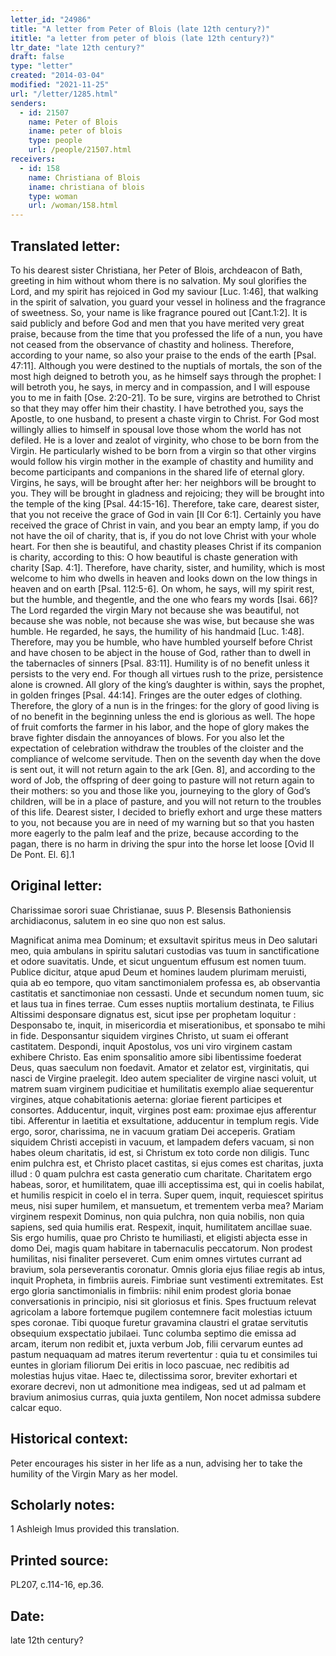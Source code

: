 ```yaml
---
letter_id: "24986"
title: "A letter from Peter of Blois (late 12th century?)"
ititle: "a letter from peter of blois (late 12th century?)"
ltr_date: "late 12th century?"
draft: false
type: "letter"
created: "2014-03-04"
modified: "2021-11-25"
url: "/letter/1285.html"
senders:
  - id: 21507
    name: Peter of Blois
    iname: peter of blois
    type: people
    url: /people/21507.html
receivers:
  - id: 158
    name: Christiana of Blois
    iname: christiana of blois
    type: woman
    url: /woman/158.html
---
```

<h2> Translated letter:</h2>To his dearest sister Christiana, her Peter of Blois, archdeacon of Bath, greeting in him without whom there is no salvation.  My soul glorifies the Lord, and my spirit has rejoiced in God my saviour [Luc. 1:46], that walking in the spirit of salvation, you guard your vessel in holiness and the fragrance of sweetness.  So, your name is like fragrance poured out [Cant.1:2].  It is said publicly and before God and men that you have merited very great praise, because from the time that you professed the life of a nun, you have not ceased from the observance of chastity and holiness.  Therefore, according to your name, so also your praise to the ends of the earth [Psal. 47:11].  Although you were destined to the nuptials of mortals, the son of the most high deigned to betroth you, as he himself says through the prophet: I will betroth you, he says, in mercy and in compassion, and I will espouse you to me in faith [Ose. 2:20-21].  To be sure, virgins are betrothed to Christ so that they may offer him their chastity.  I have betrothed you, says the Apostle, to one husband, to present a chaste virgin to Christ.  For God most willingly allies to himself in spousal love those whom the world has not defiled.  He is a lover and zealot of virginity, who chose to be born from the Virgin.  He particularly wished to be born from a virgin so that other virgins would follow his virgin mother in the example of chastity and humility and become participants and companions in the shared life of eternal glory.  Virgins, he says, will be brought after her: her neighbors will be brought to you.  They will be brought in gladness and rejoicing; they will be brought into the temple of the king [Psal. 44:15-16].  Therefore, take care, dearest sister, that you not receive the grace of God in vain [II Cor 6:1].  Certainly you have received the grace of Christ in vain, and you bear an empty lamp, if you do not have the oil of charity, that is, if you do not love Christ with your whole heart.  For then she is beautiful, and chastity pleases Christ if its companion is charity, according to this: O how beautiful is chaste generation with charity [Sap. 4:1].  Therefore, have charity, sister, and humility, which is most welcome to him who dwells in heaven and looks down on the low things in heaven and on earth [Psal. 112:5-6].  On whom, he says, will my spirit rest, but the humble, and thegentle, and the one who fears my words [Isai. 66]?  The Lord regarded the virgin Mary not because she was beautiful, not because she was noble, not because she was wise, but because she was humble.  He regarded, he says, the humility of his handmaid [Luc. 1:48].  Therefore, may you be humble, who have humbled yourself before Christ and have chosen to be abject in the house of God, rather than to dwell in the tabernacles of sinners [Psal. 83:11].  Humility is of no benefit unless it persists to the very end.  For though all virtues rush to the prize, persistence alone is crowned.  All glory of the king’s daughter is within, says the prophet, in golden fringes [Psal. 44:14].  Fringes are the outer edges of clothing.  Therefore, the glory of a nun is in the fringes: for the glory of good living is of no benefit in the beginning unless the end is glorious as well.  The hope of fruit comforts the farmer in his labor, and the hope of glory makes the brave fighter disdain the annoyances of blows.  For you also let the expectation of celebration withdraw the troubles of the cloister and the compliance of welcome servitude.  Then on the seventh day when the dove is sent out, it will not return again to the ark [Gen. 8], and according to the word of Job, the offspring of deer going to pasture will not return again to their mothers: so you and those like you, journeying to the glory of God’s children, will be in a place of pasture, and you will not return to the troubles of this life.  Dearest sister, I decided to briefly exhort and urge these matters to you, not because you are in need of my warning but so that you hasten more eagerly to the palm leaf and the prize, because according to the pagan, there is no harm in driving the spur into the horse let loose [Ovid II De Pont. El. 6].1
<h2 class="mt-4"> Original letter:</h2>Charissimae sorori suae Christianae, suus P. Blesensis Bathoniensis archidiaconus, salutem in eo sine quo non est salus.

Magnificat anima mea Dominum; et exsultavit spiritus meus in Deo salutari meo, quia ambulans in spiritu salutari custodias vas tuum in sanctificatione et odore suavitatis.  Unde, et sicut unguentum effusum est nomen tuum.  Publice dicitur, atque apud Deum et homines laudem plurimam meruisti, quia ab eo tempore, quo vitam sanctimonialem professa es, ab observantia castitatis et sanctimoniae non cessasti. Unde et secundum nomen tuum, sic et laus tua in fines terrae. Cum esses nuptiis mortalium destinata, te Filius Altissimi desponsare dignatus est, sicut ipse per prophetam loquitur : Desponsabo te, inquit, in misericordia et miserationibus, et sponsabo te mihi in fide. Desponsantur siquidem virgines Christo, ut suam ei offerant castitatem. Despondi, inquit Apostolus, vos uni viro virginem castam exhibere Christo. Eas enim sponsalitio amore sibi libentissime foederat Deus, quas saeculum non foedavit. Amator et zelator est, virginitatis, qui nasci de Virgine praelegit. ldeo autem specialiter de virgine nasci voluit, ut matrem suam virginem pudicitiae et humilitatis exemplo aliae sequerentur virgines, atque cohabitationis aeterna: gloriae fierent participes et consortes. Adducentur, inquit, virgines post eam: proximae ejus afferentur tibi. Afferentur in laetitia et exsultatione, adducentur in templum regis. Vide ergo, soror, charissima, ne in vacuum gratiam Dei acceperis. Gratiam siquidem Christi accepisti in vacuum, et lampadem defers vacuam, si non habes oleum charitatis, id est, si Christum ex toto corde non diligis. Tunc enim pulchra est, et Christo placet castitas, si ejus comes est charitas, juxta illud : 0 quam pulchra est casta generatio cum charitate. Charitatem ergo habeas, soror, et humilitatem, quae illi acceptissima est, qui in coelis habilat, et humilis respicit in coelo el in terra. Super quem, inquit, requiescet spiritus meus, nisi super humilem, et mansuetum, et trementem verba mea? Mariam virginem respexit Dominus, non quia pulchra, non quia nobilis, non quia sapiens, sed quia humilis erat. Respexit, inquit, humilitatem ancillae suae. Sis ergo humilis, quae pro Christo te humiliasti, et eligisti abjecta  esse in domo Dei, magis quam habitare in tabernaculis peccatorum. Non prodest humilitas, nisi finaliter perseveret. Cum enim omnes virtutes currant ad bravium, sola perseverantis coronatur. Omnis gloria ejus filiae regis ab intus, inquit Propheta, in fimbriis aureis. Fimbriae sunt vestimenti extremitates. Est ergo gloria sanctimonialis in fimbriis: nihil enim prodest gloria bonae conversationis in principio, nisi sit gloriosus et finis. Spes fructuum relevat agricolam a labore fortemque pugilem contemnere facit molestias ictuum spes coronae. Tibi quoque furetur gravamina claustri el gratae servitutis obsequium exspectatio  jubilaei. Tunc columba septimo die emissa ad arcam, iterum non redibit et, juxta verbum Job, filii cervarum euntes ad pastum nequaquam ad matres iterum revertentur : quia tu et consimiles tui euntes in gloriam filiorum Dei eritis in loco pascuae, nec redibitis ad molestias hujus vitae. Haec te, dilectissima soror, breviter exhortari et exorare decrevi, non ut admonitione mea indigeas, sed ut ad palmam et bravium animosius curras, quia juxta gentilem, Non nocet admissa subdere calcar equo.





<h2 class="mt-4"> Historical context:</h2>Peter encourages his sister in her life as a nun, advising her to take the humility of the Virgin Mary as her model.
<h2 class="mt-4"> Scholarly notes:</h2>1 Ashleigh Imus provided this translation.
<h2 class="mt-4"> Printed source:</h2>PL207, c.114-16, ep.36.
<h2 class="mt-4"> Date:</h2>late 12th century?